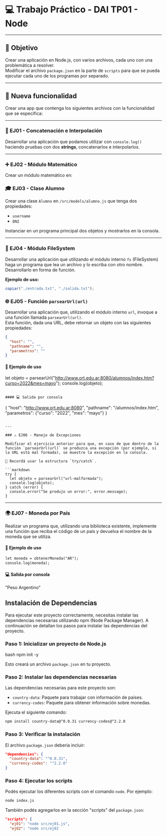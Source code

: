 # 💻 Trabajo Práctico - DAI TP01 - Node

---

## 🎯 Objetivo

Crear una aplicación en Node.js, con varios archivos, cada uno con una problemática a resolver.  
Modificar el archivo `package.json` en la parte de `scripts` para que se pueda ejecutar cada uno de los programas por separado.

---

## 📂 Nueva funcionalidad

Crear una app que contenga los siguientes archivos con la funcionalidad que se especifica:

---

### 🧪 EJ01 - Concatenación e Interpolación

Desarrollar una aplicación que podamos utilizar con `console.log()` haciendo pruebas con dos **strings**, concatenarlos e interpolarlos.

---

### ➕ EJ02 - Módulo Matemático

Crear un módulo matemático en:

### 🎓 EJ03 - Clase Alumno

Crear una clase `Alumno` en `/src/models/alumno.js` que tenga dos propiedades:

- `username`
- `DNI`

Instanciar en un programa principal dos objetos y mostrarlos en la consola.

---

### 📁 EJ04 - Módulo FileSystem

Desarrollar una aplicación que utilizando el módulo interno `fs` (FileSystem) haga un programa que lea un archivo y lo escriba con otro nombre.  
Desarrollarlo en forma de función.

**Ejemplo de uso:**

```javascript
copiar("./entrada.txt", "./salida.txt");
```
### 🌐 EJ05 - Función `parsearUrl(url)`

Desarrollar una aplicación que, utilizando el módulo interno `url`, invoque a una función llamada `parsearUrl(url)`.  
Esta función, dada una URL, debe retornar un objeto con las siguientes propiedades:

```json
{
  "host": "",
  "pathname": "",
  "parametros": ""
}


```
#### 📌 Ejemplo de uso
let objeto = parsearUrl("http://www.ort.edu.ar:8080/alumnos/index.htm?curso=2022&mes=mayo");
console.log(objeto);
```

#### 💻 Salida por consola

```
{
  "host": "http://www.ort.edu.ar:8080",
  "pathname": "/alumnos/index.htm",
  "parametros": {"curso": "2022", "mes": "mayo"}
}
```

---

### ⚠️ EJ06 - Manejo de Excepciones

Modificar el ejercicio anterior para que, en caso de que dentro de la función `parsearUrl(url)` se produzca una excepción (por ejemplo, si la URL está mal formada), se muestre la excepción en la consola.

📌 Recordá usar la estructura `try/catch`.

```markdown
try {
  let objeto = parsearUrl("url-malformada");
  console.log(objeto);
} catch (error) {
  console.error("Se produjo un error:", error.message);
}
```

---

### 🌍 EJ07 - Moneda por País

Realizar un programa que, utilizando una biblioteca existente, implemente una función que reciba el código de un país y devuelva el nombre de la moneda que se utiliza.

#### 📌 Ejemplo de uso

```markdown
let moneda = obtenerMoneda("AR");
console.log(moneda);
```

#### 💻 Salida por consola

"Peso Argentino"



## Instalación de Dependencias

Para ejecutar este proyecto correctamente, necesitas instalar las dependencias necesarias utilizando npm (Node Package Manager). A continuación se detallan los pasos para instalar las dependencias del proyecto.

### Paso 1: Inicializar un proyecto de Node.js

bash
npm init -y


Esto creará un archivo `package.json` en tu proyecto.

### Paso 2: Instalar las dependencias necesarias

Las dependencias necesarias para este proyecto son:

- `country-data`: Paquete para trabajar con información de países.
- `currency-codes`: Paquete para obtener información sobre monedas.

Ejecuta el siguiente comando:

```bash
npm install country-data@^0.0.31 currency-codes@^2.2.0
```

### Paso 3: Verificar la instalación

El archivo `package.json` debería incluir:

```json
"dependencies": {
  "country-data": "^0.0.31",
  "currency-codes": "^2.2.0"
}
```

### Paso 4: Ejecutar los scripts

Podés ejecutar los diferentes scripts con el comando `node`. Por ejemplo:

```bash
node index.js
```

También podés agregarlos en la sección "scripts" del `package.json`:

```json
"scripts": {
  "ej01": "node src/ej01.js",
  "ej02": "node src/ej02
